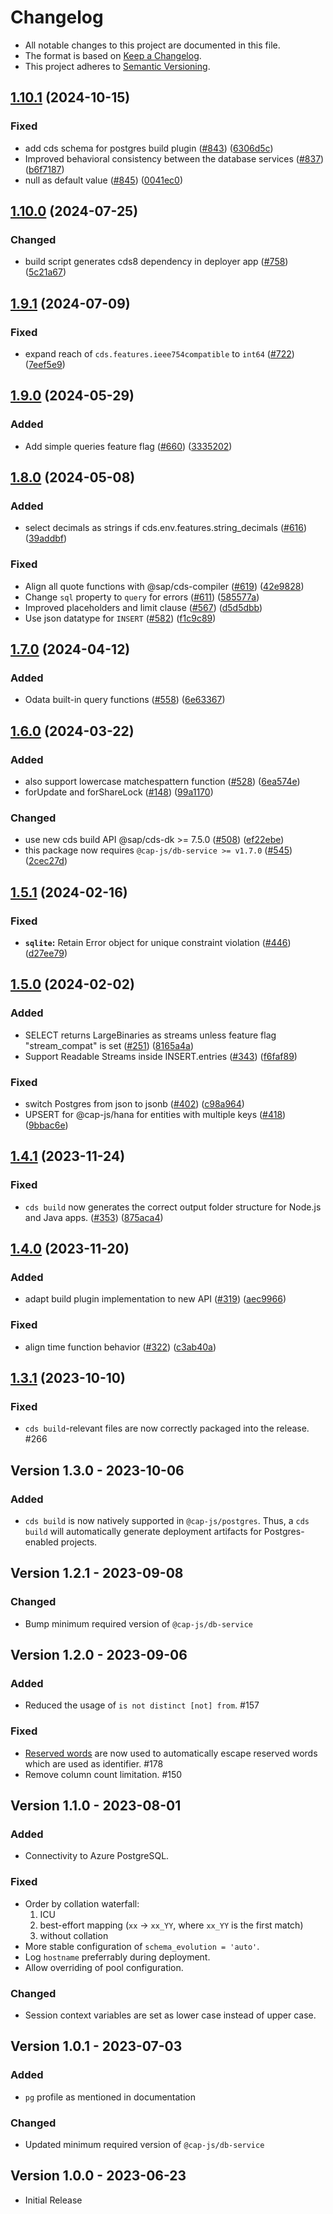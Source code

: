 # Changelog

- All notable changes to this project are documented in this file.
- The format is based on [Keep a Changelog](http://keepachangelog.com/).
- This project adheres to [Semantic Versioning](http://semver.org/).

## [1.10.1](https://github.com/cap-js/cds-dbs/compare/postgres-v1.10.0...postgres-v1.10.1) (2024-10-15)


### Fixed

* add cds schema for postgres build plugin ([#843](https://github.com/cap-js/cds-dbs/issues/843)) ([6306d5c](https://github.com/cap-js/cds-dbs/commit/6306d5ce50c071b38a3d9f61b0820ea713a782d8))
* Improved behavioral consistency between the database services ([#837](https://github.com/cap-js/cds-dbs/issues/837)) ([b6f7187](https://github.com/cap-js/cds-dbs/commit/b6f718701e48dfb1c4c3d98ee016ec45930f8e7b))
* null as default value ([#845](https://github.com/cap-js/cds-dbs/issues/845)) ([0041ec0](https://github.com/cap-js/cds-dbs/commit/0041ec0a26c29b30f91470d93611b29acd837216))

## [1.10.0](https://github.com/cap-js/cds-dbs/compare/postgres-v1.9.1...postgres-v1.10.0) (2024-07-25)


### Changed

* build script generates cds8 dependency in deployer app ([#758](https://github.com/cap-js/cds-dbs/issues/758)) ([5c21a67](https://github.com/cap-js/cds-dbs/commit/5c21a6758ccc927cde857e98145c3f4393deb739))

## [1.9.1](https://github.com/cap-js/cds-dbs/compare/postgres-v1.9.0...postgres-v1.9.1) (2024-07-09)


### Fixed

* expand reach of `cds.features.ieee754compatible` to `int64` ([#722](https://github.com/cap-js/cds-dbs/issues/722)) ([7eef5e9](https://github.com/cap-js/cds-dbs/commit/7eef5e9c5ec286285b2552abd1e673175c59fdc1))

## [1.9.0](https://github.com/cap-js/cds-dbs/compare/postgres-v1.8.0...postgres-v1.9.0) (2024-05-29)


### Added

* Add simple queries feature flag ([#660](https://github.com/cap-js/cds-dbs/issues/660)) ([3335202](https://github.com/cap-js/cds-dbs/commit/33352024201a96cc6bdfa30a0fe3fff4227dee10))

## [1.8.0](https://github.com/cap-js/cds-dbs/compare/postgres-v1.7.0...postgres-v1.8.0) (2024-05-08)


### Added

* select decimals as strings if cds.env.features.string_decimals ([#616](https://github.com/cap-js/cds-dbs/issues/616)) ([39addbf](https://github.com/cap-js/cds-dbs/commit/39addbfe01da757d86a4d65e62eda86e59fc9b87))


### Fixed

* Align all quote functions with @sap/cds-compiler ([#619](https://github.com/cap-js/cds-dbs/issues/619)) ([42e9828](https://github.com/cap-js/cds-dbs/commit/42e9828baf11ec55281ea634ce56ce93e6741b91))
* Change `sql` property to `query` for errors ([#611](https://github.com/cap-js/cds-dbs/issues/611)) ([585577a](https://github.com/cap-js/cds-dbs/commit/585577a9817e7749fb71958c26c4bfa20981c663))
* Improved placeholders and limit clause ([#567](https://github.com/cap-js/cds-dbs/issues/567)) ([d5d5dbb](https://github.com/cap-js/cds-dbs/commit/d5d5dbb7219bcef6134440715cf756fdd439f076))
* Use json datatype for `INSERT` ([#582](https://github.com/cap-js/cds-dbs/issues/582)) ([f1c9c89](https://github.com/cap-js/cds-dbs/commit/f1c9c89036a7f8e4709c67d713d06926630aa36d))

## [1.7.0](https://github.com/cap-js/cds-dbs/compare/postgres-v1.6.0...postgres-v1.7.0) (2024-04-12)


### Added

* Odata built-in query functions ([#558](https://github.com/cap-js/cds-dbs/issues/558)) ([6e63367](https://github.com/cap-js/cds-dbs/commit/6e6336757129c4a9dac56f93fd768bb41d071c46))

## [1.6.0](https://github.com/cap-js/cds-dbs/compare/postgres-v1.5.1...postgres-v1.6.0) (2024-03-22)


### Added

* also support lowercase matchespattern function ([#528](https://github.com/cap-js/cds-dbs/issues/528)) ([6ea574e](https://github.com/cap-js/cds-dbs/commit/6ea574ee67ef5e42e4f8ccbe4fe91b46097de129))
* forUpdate and forShareLock ([#148](https://github.com/cap-js/cds-dbs/issues/148)) ([99a1170](https://github.com/cap-js/cds-dbs/commit/99a1170e61de4fd0c505834c25a9c03fc34da85b))


### Changed

* use new cds build API @sap/cds-dk &gt;= 7.5.0 ([#508](https://github.com/cap-js/cds-dbs/issues/508)) ([ef22ebe](https://github.com/cap-js/cds-dbs/commit/ef22ebe68c6a554d4042a0a19bae3b2e1d56cb01))
* this package now requires `@cap-js/db-service >= v1.7.0` ([#545](https://github.com/cap-js/cds-dbs/issues/545)) ([2cec27d](https://github.com/cap-js/cds-dbs/commit/2cec27d91402804c3b2da25cc7169f0d81a7406a))

## [1.5.1](https://github.com/cap-js/cds-dbs/compare/postgres-v1.5.0...postgres-v1.5.1) (2024-02-16)


### Fixed

* **`sqlite`:** Retain Error object for unique constraint violation ([#446](https://github.com/cap-js/cds-dbs/issues/446)) ([d27ee79](https://github.com/cap-js/cds-dbs/commit/d27ee79b4c4eea8522bf5dd2a288638f54029567))

## [1.5.0](https://github.com/cap-js/cds-dbs/compare/postgres-v1.4.1...postgres-v1.5.0) (2024-02-02)


### Added

* SELECT returns LargeBinaries as streams unless feature flag "stream_compat" is set ([#251](https://github.com/cap-js/cds-dbs/issues/251)) ([8165a4a](https://github.com/cap-js/cds-dbs/commit/8165a4a3f6bb21c970668c8873f9d9c662b43780))
* Support Readable Streams inside INSERT.entries ([#343](https://github.com/cap-js/cds-dbs/issues/343)) ([f6faf89](https://github.com/cap-js/cds-dbs/commit/f6faf8955b7888479c66f1727ade65b382611c2f))


### Fixed

* switch Postgres from json to jsonb ([#402](https://github.com/cap-js/cds-dbs/issues/402)) ([c98a964](https://github.com/cap-js/cds-dbs/commit/c98a964a34232267aece337dc6f6bedf03e9891a))
* UPSERT for @cap-js/hana for entities with multiple keys ([#418](https://github.com/cap-js/cds-dbs/issues/418)) ([9bbac6e](https://github.com/cap-js/cds-dbs/commit/9bbac6ebbbddfa2f620833ce195eedeb0a79f43e))

## [1.4.1](https://github.com/cap-js/cds-dbs/compare/postgres-v1.4.0...postgres-v1.4.1) (2023-11-24)


### Fixed

* `cds build` now generates the correct output folder structure for Node.js and Java apps. ([#353](https://github.com/cap-js/cds-dbs/issues/353)) ([875aca4](https://github.com/cap-js/cds-dbs/commit/875aca4f5a0ee71bcfbb13be47d4349970b40605))

## [1.4.0](https://github.com/cap-js/cds-dbs/compare/postgres-v1.3.1...postgres-v1.4.0) (2023-11-20)


### Added

* adapt build plugin implementation to new API ([#319](https://github.com/cap-js/cds-dbs/issues/319)) ([aec9966](https://github.com/cap-js/cds-dbs/commit/aec9966e54cd9900f85fe7406cbe38ec5c6fa4b9))


### Fixed

* align time function behavior ([#322](https://github.com/cap-js/cds-dbs/issues/322)) ([c3ab40a](https://github.com/cap-js/cds-dbs/commit/c3ab40a007c105465349dd2f612178367b8e713a))

## [1.3.1](https://github.com/cap-js/cds-dbs/compare/v1.3.0...v1.3.1) (2023-10-10)

### Fixed

- `cds build`-relevant files are now correctly packaged into the release. #266

## Version 1.3.0 - 2023-10-06

### Added

- `cds build` is now natively supported in `@cap-js/postgres`. Thus, a `cds build` will automatically generate deployment artifacts for Postgres-enabled projects.

## Version 1.2.1 - 2023-09-08

### Changed

- Bump minimum required version of `@cap-js/db-service`

## Version 1.2.0 - 2023-09-06

### Added

- Reduced the usage of `is not distinct [not] from`. #157

### Fixed

- [Reserved words](https://www.postgresql.org/docs/current/sql-keywords-appendix.html) are now used to automatically escape reserved words which are used as identifier. #178
- Remove column count limitation. #150

## Version 1.1.0 - 2023-08-01

### Added

- Connectivity to Azure PostgreSQL.

### Fixed

- Order by collation waterfall:
  1. ICU
  2. best-effort mapping (`xx` -> `xx_YY`, where `xx_YY` is the first match)
  3. without collation
- More stable configuration of `schema_evolution = 'auto'`.
- Log `hostname` preferrably during deployment.
- Allow overriding of pool configuration.

### Changed

- Session context variables are set as lower case instead of upper case.

## Version 1.0.1 - 2023-07-03

### Added

- `pg` profile as mentioned in documentation

### Changed

- Updated minimum required version of `@cap-js/db-service`

## Version 1.0.0 - 2023-06-23

- Initial Release
